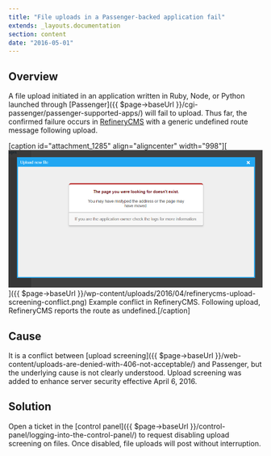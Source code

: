 ```yaml
---
title: "File uploads in a Passenger-backed application fail"
extends: _layouts.documentation
section: content
date: "2016-05-01"
---
```


## Overview

A file upload initiated in an application written in Ruby, Node, or Python launched through [Passenger]({{ $page->baseUrl }}/cgi-passenger/passenger-supported-apps/) will fail to upload. Thus far, the confirmed failure occurs in [RefineryCMS](http://www.refinerycms.com/) with a generic undefined route message following upload.

\[caption id="attachment\_1285" align="aligncenter" width="998"\][![Example conflict in RefineryCMS. Following upload, RefineryCMS reports the route as undefined.](images/refinerycms-upload-screening-conflict.png)]({{ $page->baseUrl }}/wp-content/uploads/2016/04/refinerycms-upload-screening-conflict.png) Example conflict in RefineryCMS. Following upload, RefineryCMS reports the route as undefined.\[/caption\]

## Cause

It is a conflict between [upload screening]({{ $page->baseUrl }}/web-content/uploads-are-denied-with-406-not-acceptable/) and Passenger, but the underlying cause is not clearly understood. Upload screening was added to enhance server security effective April 6, 2016.

## Solution

Open a ticket in the [control panel]({{ $page->baseUrl }}/control-panel/logging-into-the-control-panel/) to request disabling upload screening on files. Once disabled, file uploads will post without interruption.
